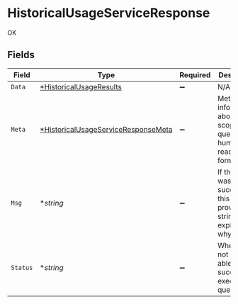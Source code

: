 # HistoricalUsageServiceResponse

OK


## Fields

| Field                                                                                            | Type                                                                                             | Required                                                                                         | Description                                                                                      |
| ------------------------------------------------------------------------------------------------ | ------------------------------------------------------------------------------------------------ | ------------------------------------------------------------------------------------------------ | ------------------------------------------------------------------------------------------------ |
| `Data`                                                                                           | [*HistoricalUsageResults](../../models/shared/historicalusageresults.md)                         | :heavy_minus_sign:                                                                               | N/A                                                                                              |
| `Meta`                                                                                           | [*HistoricalUsageServiceResponseMeta](../../models/shared/historicalusageserviceresponsemeta.md) | :heavy_minus_sign:                                                                               | Meta information about the scope of the query in a human readable format.                        |
| `Msg`                                                                                            | **string*                                                                                        | :heavy_minus_sign:                                                                               | If the query was not successful, this will provide a string that explains why.                   |
| `Status`                                                                                         | **string*                                                                                        | :heavy_minus_sign:                                                                               | Whether or not we were able to successfully execute the query.                                   |
